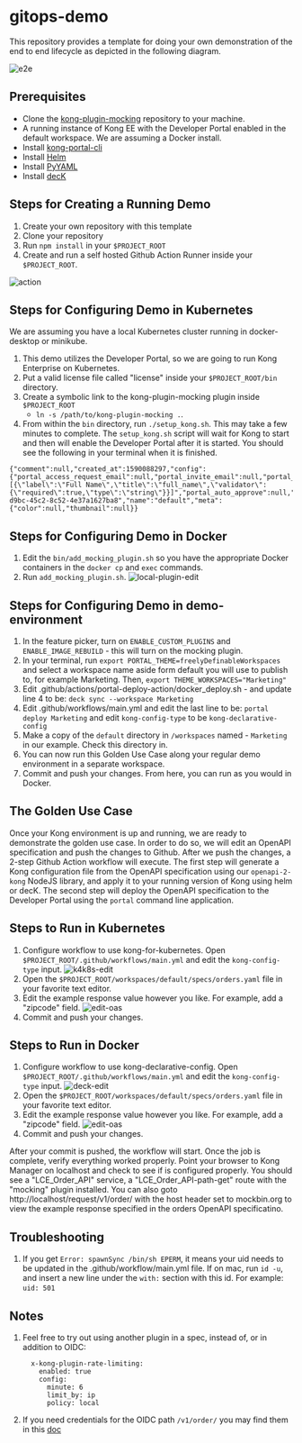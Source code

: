 # gitops-demo

This repository provides a template for doing your own demonstration of the end to end lifecycle as depicted in the following diagram.

![e2e](images/e2e.png)

Prerequisites
---
* Clone the [kong-plugin-mocking](https://github.com/Kong/kong-plugin-mocking) repository to your machine.
* A running instance of Kong EE with the Developer Portal enabled in the default workspace. We are assuming a Docker install.
* Install [kong-portal-cli](https://github.com/Kong/kong-portal-cli)
* Install [Helm](http://helm.sh)
* Install [PyYAML](https://pypi.org/project/PyYAML/)
* Install [decK](https://docs.konghq.com/hub/kong-inc/deck/)

Steps for Creating a Running Demo
---
1. Create your own repository with this template
1. Clone your repository
1. Run `npm install` in your `$PROJECT_ROOT`
1. Create and run a self hosted Github Action Runner inside your `$PROJECT_ROOT`.

![action](images/action-gitops-demo.png)

Steps for Configuring Demo in Kubernetes
--
We are assuming you have a local Kubernetes cluster running in docker-desktop or minikube.

1. This demo utilizes the Developer Portal, so we are going to run Kong Enterprise on Kubernetes.
1. Put a valid license file called "license" inside your `$PROJECT_ROOT/bin` directory.
1. Create a symbolic link to the kong-plugin-mocking plugin inside `$PROJECT_ROOT`
   - `ln -s /path/to/kong-plugin-mocking .`.
1. From within the `bin` directory, run `./setup_kong.sh`. This may take a few minutes to complete. The `setup_kong.sh` script will wait for Kong to start and then will enable the Developer Portal after it is started. You should see the following in your terminal when it is finished.

```
{"comment":null,"created_at":1590088297,"config":{"portal_access_request_email":null,"portal_invite_email":null,"portal_reset_success_email":null,"portal_auth_conf":null,"portal_is_legacy":null,"portal_auth":null,"portal_developer_meta_fields":"[{\"label\":\"Full Name\",\"title\":\"full_name\",\"validator\":{\"required\":true,\"type\":\"string\"}}]","portal_auto_approve":null,"portal":true,"portal_token_exp":null,"portal_emails_reply_to":null,"portal_reset_email":null,"portal_approved_email":null,"portal_emails_from":null,"meta":null,"portal_session_conf":null,"portal_cors_origins":null},"id":"4639737f-d9bc-45c2-8c52-4e37a1627ba8","name":"default","meta":{"color":null,"thumbnail":null}}
```

Steps for Configuring Demo in Docker
--
1. Edit the `bin/add_mocking_plugin.sh` so you have the appropriate Docker containers in the `docker cp` and `exec` commands.
1. Run `add_mocking_plugin.sh`. ![local-plugin-edit](images/local-plugin-edit.png)

Steps for Configuring Demo in demo-environment
--
1. In the feature picker, turn on `ENABLE_CUSTOM_PLUGINS` and `ENABLE_IMAGE_REBUILD` - this will turn on the mocking plugin.
1. In your terminal, run `export PORTAL_THEME=freelyDefinableWorkspaces` and select a workspace name aside form default you will use to publish to, for example Marketing.  Then, `export THEME_WORKSPACES="Marketing"`
1. Edit .github/actions/portal-deploy-action/docker_deploy.sh - and update line 4 to be: `deck sync --workspace Marketing`
1. Edit .github/workflows/main.yml and edit the last line to be: `portal deploy Marketing` and edit `kong-config-type` to be `kong-declarative-config`
1. Make a copy of the `default` directory in `/workspaces` named - `Marketing` in our example.  Check this directory in.
1. You can now run this Golden Use Case along your regular demo environment in a separate workspace.
1. Commit and push your changes.  From here, you can run as you would in Docker.

The Golden Use Case
---
Once your Kong environment is up and running, we are ready to demonstrate the golden use case. In order to do so, we will edit an OpenAPI specification and push the changes to Github. After we push the changes, a 2-step Github Action workflow will execute. The first step will generate a Kong configuration file from the OpenAPI specification using our `openapi-2-kong` NodeJS library, and apply it to your running version of Kong using helm or decK. The second step will deploy the OpenAPI specification to the Developer Portal using the `portal` command line application.

Steps to Run in Kubernetes
---
1. Configure workflow to use kong-for-kubernetes. Open `$PROJECT_ROOT/.github/workflows/main.yml` and edit the `kong-config-type` input. ![k4k8s-edit](images/k4k8s-edit.png)
1. Open the `$PROJECT_ROOT/workspaces/default/specs/orders.yaml` file in your favorite text editor.
1. Edit the example response value however you like. For example, add a "zipcode" field. ![edit-oas](images/edit_oas.png)
1. Commit and push your changes.

Steps to Run in Docker
---
1. Configure workflow to use kong-declarative-config. Open `$PROJECT_ROOT/.github/workflows/main.yml` and edit the `kong-config-type` input. ![deck-edit](images/deck-edit.png)
1. Open the `$PROJECT_ROOT/workspaces/default/specs/orders.yaml` file in your favorite text editor.
1. Edit the example response value however you like. For example, add a "zipcode" field. ![edit-oas](images/edit_oas.png)
1. Commit and push your changes.

After your commit is pushed, the workflow will start. Once the job is complete, verify everything worked properly. Point your browser to Kong Manager on localhost and check to see if is configured properly. You should see a "LCE_Order_API" service, a "LCE_Order_API-path-get" route with the "mocking" plugin installed. You can also goto http://localhost/request/v1/order/ with the host header set to mockbin.org to view the example response specified in the orders OpenAPI specificatino.

Troubleshooting
---
1. If you get `Error: spawnSync /bin/sh EPERM`, it means your uid needs to be updated in the .github/workflow/main.yml file.  If on mac, run `id -u`, and insert a new line under the `with:` section with this id.  For example: `uid: 501`

Notes
---
1. Feel free to try out using another plugin in a spec, instead of, or in addition to OIDC:

         x-kong-plugin-rate-limiting:
           enabled: true
           config:
             minute: 6
             limit_by: ip
             policy: local
1. If you need credentials for the OIDC path `/v1/order/` you may find them in this [doc](https://docs.google.com/document/d/1ZYUWlkgBhE9zG0DNuJkeGCpGeVV9VfK6cteivVxA3jA/edit?usp=sharing)
